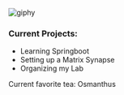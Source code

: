 ![giphy](https://github.com/jellyfishsh/jellyfishsh/assets/144057220/b9b5edf5-4252-4f54-bc2c-d8cc545f05c2)

### Current Projects:

- Learning Springboot
- Setting up a Matrix Synapse
- Organizing my Lab

Current favorite tea: Osmanthus
